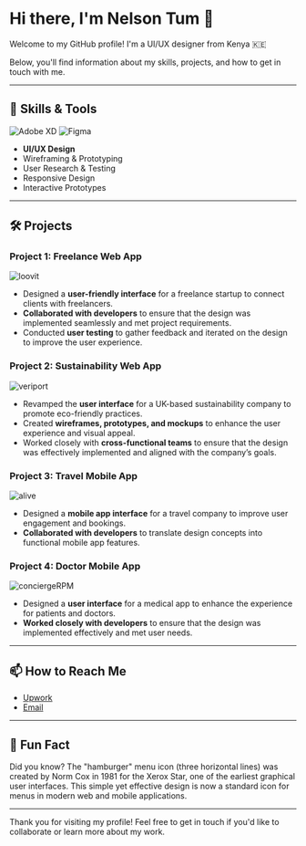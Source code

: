 # Hi there, I'm Nelson Tum 👋

Welcome to my GitHub profile! I'm a UI/UX designer from Kenya 🇰🇪

Below, you'll find information about my skills, projects, and how to get in touch with me.

---

## 🔧 Skills & Tools

![Adobe XD](https://img.shields.io/badge/Adobe%20XD-FF61F6?style=for-the-badge&logo=adobe-xd&logoColor=white)
![Figma](https://img.shields.io/badge/Figma-F24E1E?style=for-the-badge&logo=figma&logoColor=white)

- **UI/UX Design**
- Wireframing & Prototyping
- User Research & Testing
- Responsive Design
- Interactive Prototypes

---

## 🛠️ Projects

### **Project 1: Freelance Web App**
![loovit](https://github.com/user-attachments/assets/6b41a416-7c53-4eb8-ae16-b08d5b0fdb53)
- Designed a **user-friendly interface** for a freelance startup to connect clients with freelancers.
- **Collaborated with developers** to ensure that the design was implemented seamlessly and met project requirements.
- Conducted **user testing** to gather feedback and iterated on the design to improve the user experience.

### **Project 2: Sustainability Web App**
![veriport](https://github.com/user-attachments/assets/aced6a82-359a-4d40-95f5-55edff8efb53)
- Revamped the **user interface** for a UK-based sustainability company to promote eco-friendly practices.
- Created **wireframes, prototypes, and mockups** to enhance the user experience and visual appeal.
- Worked closely with **cross-functional teams** to ensure that the design was effectively implemented and aligned with the company’s goals.

### **Project 3: Travel Mobile App**
![alive](https://github.com/user-attachments/assets/e090c315-05a8-4e09-8b54-11a03d24a485)
- Designed a **mobile app interface** for a travel company to improve user engagement and bookings.
- **Collaborated with developers** to translate design concepts into functional mobile app features.

### **Project 4: Doctor Mobile App**
![conciergeRPM](https://github.com/user-attachments/assets/00e3cade-efac-42ae-b15c-e54afe488f88)
- Designed a **user interface** for a medical app to enhance the experience for patients and doctors.
- **Worked closely with developers** to ensure that the design was implemented effectively and met user needs.
  
---

## 📫 How to Reach Me

- [Upwork](https://www.upwork.com/freelancers/~01c35255e04bde72d0)
- [Email](mailto:nelsontum.work@gmail.com)

---

## 🌟 Fun Fact

Did you know? The "hamburger" menu icon (three horizontal lines) was created by Norm Cox in 1981 for the Xerox Star, one of the earliest graphical user interfaces. This simple yet effective design is now a standard icon for menus in modern web and mobile applications.

---

Thank you for visiting my profile! Feel free to get in touch if you'd like to collaborate or learn more about my work.
